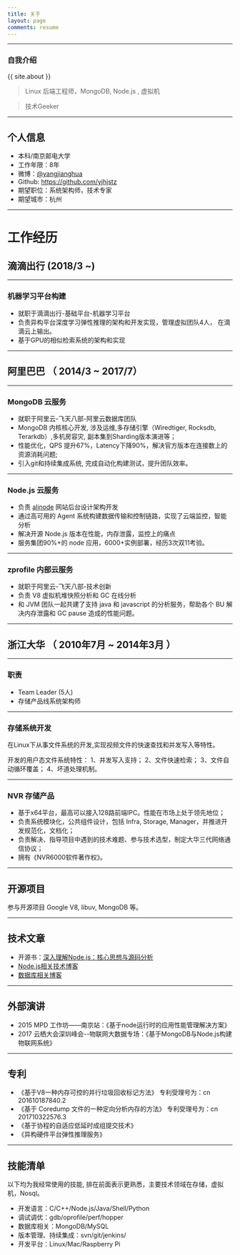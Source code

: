 ```yaml
---
title: 关于
layout: page
comments: resume
---
```


---

### 自我介绍

{{ site.about }}

> Linux 后端工程师，MongoDB,  Node.js , 虚拟机

> 技术Geeker


---


## 个人信息

 - 本科/南京邮电大学
 - 工作年限：8年
 - 微博：[@yangjianghua](http://weibo.com/yangjianghua) 
 - Github: https://github.com/yjhjstz 
 - 期望职位：系统架构师，技术专家
 - 期望城市：杭州

---


# 工作经历
## 滴滴出行 (2018/3 ~)
---
### 机器学习平台构建
- 就职于滴滴出行-基础平台-机器学习平台
- 负责异构平台深度学习弹性推理的架构和开发实现，管理虚拟团队4人， 在滴滴云上输出。
- 基于GPU的相似检索系统的架构和实现

---

## 阿里巴巴 （ 2014/3 ~ 2017/7）

---

### MongoDB 云服务
- 就职于阿里云-飞天八部-阿里云数据库团队
- MongoDB 内核核心开发, 涉及运维,多存储引擎（Wiredtiger, Rocksdb, Terarkdb）,多机房容灾, 副本集到Sharding版本演进等；
- 性能优化，QPS 提升67%，Latency下降90%，解决官方版本在连接数上的资源消耗问题;
- 引入git和持续集成系统, 完成自动化构建测试，提升团队效率。

---

### Node.js 云服务
- 负责 [alinode](https://alinode.aliyun.com) 网站后台设计架构开发
- 通过高可用的 Agent 系统构建数据传输和控制链路，实现了云端监控，智能分析
- 解决开源 Node.js 版本在性能，内存泄露，监控上的痛点
- 服务集团90%+的 node 应用，6000+实例部署，经历3次双11考验。

---

### zprofile 内部云服务
- 就职于阿里云-飞天八部-技术创新
- 负责 V8 虚拟机堆快照分析和 GC 在线分析
- 和 JVM 团队一起共建了支持 java 和 javascript 的分析服务，帮助各个 BU 解决内存泄露和 GC pause 造成的性能问题。


---


 
## 浙江大华 （ 2010年7月 ~ 2014年3月 ）

---
### 职责

- Team Leader (5人)
- 存储产品线系统架构师

---

### 存储系统开发
在Linux下从事文件系统的开发,实现视频文件的快速查找和并发写入等特性。

开发的用户态文件系统特性：
1、并发写入支持；
2、文件快速检索；
3、文件自动循环覆盖；
4、坏道处理机制。

---

### NVR 存储产品
- 基于x64平台，最高可以接入128路前端IPC。性能在市场上处于领先地位；
- 负责系统模块化，公共组件设计，包括 Infra, Storage, Manager，并推进开发规范化，文档化；
- 负责解决、指导项目中遇到的技术难题、参与技术选型，制定大华三代网络通信协议；
- 拥有《NVR6000软件著作权》。

---


## 开源项目
参与开源项目 Google V8,  libuv, MongoDB 等。

---

## 技术文章
- 开源书：[深入理解Node.js：核心思想与源码分析]( https://yjhjstz.gitbooks.io/deep-into-node )
-  [Node.js相关技术博客](https://alinode.aliyun.com)
- [数据库相关博客](http://mysql.taobao.org/monthly/2017/01/)

---

## 外部演讲
 - 2015 MPD 工作坊——南京站：《基于node运行时的应用性能管理解决方案》
 - 2017 云栖大会深圳峰会--物联网大数据专场：《基于MongoDB与Node.js构建物联网系统》

---

## 专利
- 《基于V8一种内存可控的并行垃圾回收标记方法》 专利受理号为：cn 201610187840.2
- 《基于 Coredump 文件的一种定向分析内存的方法》 专利受理号为：cn 201710322576.3
- 《基于协程的自适应低延时成组提交技术》
- 《异构硬件平台弹性推理服务》
 
---

## 技能清单
以下均为我经常使用的技能, 排在前面表示更熟悉，主要技术领域在存储，虚拟机，Nosql。

- 开发语言：C/C++/Node.js/Java/Shell/Python
- 调试调优：gdb/oprofile/perf/hopper
- 数据库相关：MongoDB/MySQL
- 版本管理、持续集成：svn/git/jenkins/
- 开发平台：Linux/Mac/Raspberry Pi


